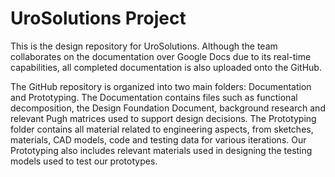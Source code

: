 # UroSolutions Project

This is the design repository for UroSolutions. Although the team collaborates on the documentation over Google Docs due to its real-time capabilities, all completed documentation is also uploaded onto the GitHub. 

The GitHub repository is organized into two main folders: Documentation and Prototyping. The Documentation contains files such as functional decomposition, the Design Foundation Document, background research and relevant Pugh matrices used to support design decisions. The Prototyping folder contains all material related to engineering aspects, from sketches, materials, CAD models, code and testing data for various iterations. Our Prototyping also includes relevant materials used in designing the testing models used to test our prototypes.
